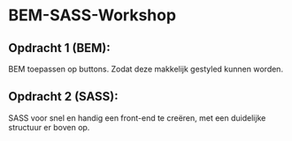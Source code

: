 # BEM-SASS-Workshop

## Opdracht 1 (BEM):
BEM toepassen op buttons. Zodat deze makkelijk gestyled kunnen worden.

## Opdracht 2 (SASS):
SASS voor snel en handig een front-end te creëren, met een duidelijke structuur er boven op.

